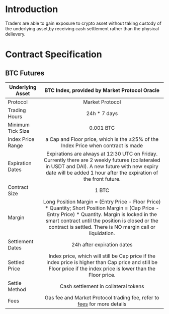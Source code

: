 # Introduction
Traders are able to gain exposure to crypto asset without taking custody of the underlying asset,by receiving cash settlement rather than the physical delievery.


# Contract Specification 

## BTC Futures

| Underlying Asset  | BTC Index, provided by Market Protocol Oracle         | 
| -------------            |:-------------: |
| Protocol                 | Market Protocol |
| Trading Hours            | 24h * 7 days         |  
| Minimum Tick Size        |  0.001 BTC              |   
| Index Price Range        |   a Cap and Floor price, which is the ±25% of the Index Price when contract is made       | 
| Expiration Dates         |    Expirations are always at 12:30 UTC on Friday. Currently there are 2 weekly futures (collateraled in USDT and DAI). A new future with new expiry date will be added 1 hour after the expiration of the front future.   |  
| Contract Size            |      1 BTC         |   
| Margin                   |      Long Position Margin = (Entry Price - Floor Price) * Quantity; Short Position Margin = (Cap Price - Entry Price) * Quantity. Margin is locked in the smart contract until the position is closed or the contract is settled. There is NO margin call or liquidation.       |  
| Settlement Dates         |     24h after expiration dates           |   
| Settled Price            |  Index price, which will still be Cap price if the index price is higher than Cap price and still be Floor price if the index price is lower than the Floor price.            | 
| Settle Method            |    Cash settlement in collateral tokens      |  
| Fees                     |   Gas fee and Market Protocol trading fee, refer to [fees](fees.md) for more details|   

